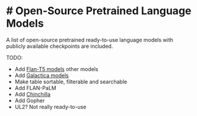 # # Open-Source Pretrained Language Models

A list of open-source pretrained ready-to-use language models with publicly available checkpoints are included.

TODO:

 - Add [Flan-T5 models](https://huggingface.co/models?search=google%2Fflan-t5) other models
 - Add [Galactica models](https://huggingface.co/models?other=galactica)
 - Make table sortable, filterable and searchable
 - Add FLAN-PaLM
 - Add [Chinchilla](https://arxiv.org/abs/2203.15556)
 - Add Gopher
 - UL2? Not really ready-to-use